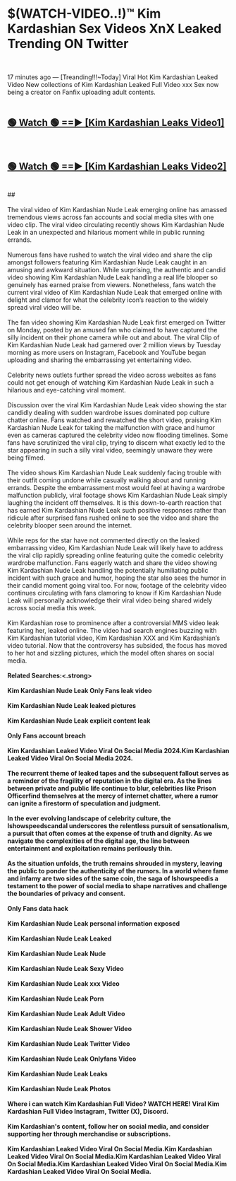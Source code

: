 # $(WATCH-VIDEO..!)™ Kim Kardashian Sex Videos XnX Leaked Trending ON Twitter<br>
<br>

17 minutes ago — [Treanding!!!~Today] Viral Hot Kim Kardashian Leaked Video New collections of Kim Kardashian Leaked Full Video xxx Sex now being a creator on Fanfix uploading adult contents.
<br>
 <br>

##  <a href="https://best2vid.blogspot.com?title=Kim_Kardashian">🟢 Watch 🟢 ==► [Kim Kardashian Leaks Video1]</a><br>
  <br>

##  <a href="https://best2vid.blogspot.com?title=Kim_Kardashian">🟢 Watch 🟢 ==► [Kim Kardashian Leaks Video2]</a><br>
  <br>
  ##
  <br>
  <br>
The viral video of Kim Kardashian Nude Leak emerging online has amassed tremendous views across fan accounts and social media sites with one video clip. The viral video circulating recently shows Kim Kardashian Nude Leak in an unexpected and hilarious moment while in public running errands.
<br><br>
Numerous fans have rushed to watch the viral video and share the clip amongst followers featuring Kim Kardashian Nude Leak caught in an amusing and awkward situation. While surprising, the authentic and candid video showing Kim Kardashian Nude Leak handling a real life blooper so genuinely has earned praise from viewers. Nonetheless, fans watch the current viral video of Kim Kardashian Nude Leak that emerged online with delight and clamor for what the celebrity icon’s reaction to the widely spread viral video will be.
<br><br>
The fan video showing Kim Kardashian Nude Leak first emerged on Twitter on Monday, posted by an amused fan who claimed to have captured the silly incident on their phone camera while out and about. The viral Clip of Kim Kardashian Nude Leak had garnered over 2 million views by Tuesday morning as more users on Instagram, Facebook and YouTube began uploading and sharing the embarrassing yet entertaining video.
<br><br>
Celebrity news outlets further spread the video across websites as fans could not get enough of watching Kim Kardashian Nude Leak in such a hilarious and eye-catching viral moment.
<br><br>
Discussion over the viral Kim Kardashian Nude Leak video showing the star candidly dealing with sudden wardrobe issues dominated pop culture chatter online. Fans watched and rewatched the short video, praising Kim Kardashian Nude Leak for taking the malfunction with grace and humor even as cameras captured the celebrity video now flooding timelines. Some fans have scrutinized the viral clip, trying to discern what exactly led to the star appearing in such a silly viral video, seemingly unaware they were being filmed.
<br><br>
The video shows Kim Kardashian Nude Leak suddenly facing trouble with their outfit coming undone while casually walking about and running errands. Despite the embarrassment most would feel at having a wardrobe malfunction publicly, viral footage shows Kim Kardashian Nude Leak simply laughing the incident off themselves. It is this down-to-earth reaction that has earned Kim Kardashian Nude Leak such positive responses rather than ridicule after surprised fans rushed online to see the video and share the celebrity blooper seen around the internet.
<br><br>
While reps for the star have not commented directly on the leaked embarrassing video, Kim Kardashian Nude Leak will likely have to address the viral clip rapidly spreading online featuring quite the comedic celebrity wardrobe malfunction. Fans eagerly watch and share the video showing Kim Kardashian Nude Leak handling the potentially humiliating public incident with such grace and humor, hoping the star also sees the humor in their candid moment going viral too. For now, footage of the celebrity video continues circulating with fans clamoring to know if Kim Kardashian Nude Leak will personally acknowledge their viral video being shared widely across social media this week.
<br><br>
Kim Kardashian rose to prominence after a controversial MMS video leak featuring her, leaked online. The video had search engines buzzing with Kim Kardashian tutorial video, Kim Kardashian XXX and Kim Kardashian’s video tutorial. Now that the controversy has subsided, the focus has moved to her hot and sizzling pictures, which the model often shares on social media.
<br><br>
<strong>Related Searches:<.strong>
<br><br>
Kim Kardashian Nude Leak Only Fans leak video
<br><br>
Kim Kardashian Nude Leak leaked pictures
<br><br>
Kim Kardashian Nude Leak explicit content leak
<br><br>
Only Fans account breach
<br><br>
Kim Kardashian Leaked Video Viral On Social Media 2024.Kim Kardashian Leaked Video Viral On Social Media 2024.
<br><br>
The recurrent theme of leaked tapes and the subsequent fallout serves as a reminder of the fragility of reputation in the digital era. As the lines between private and public life continue to blur, celebrities like Prison Officerfind themselves at the mercy of internet chatter, where a rumor can ignite a firestorm of speculation and judgment.
<br><br>
In the ever evolving landscape of celebrity culture, the Ishowspeedscandal underscores the relentless pursuit of sensationalism, a pursuit that often comes at the expense of truth and dignity. As we navigate the complexities of the digital age, the line between entertainment and exploitation remains perilously thin.
<br><br>
As the situation unfolds, the truth remains shrouded in mystery, leaving the public to ponder the authenticity of the rumors. In a world where fame and infamy are two sides of the same coin, the saga of Ishowspeedis a testament to the power of social media to shape narratives and challenge the boundaries of privacy and consent.
<br><br>
Only Fans data hack
<br><br>
Kim Kardashian Nude Leak personal information exposed
<br><br>
Kim Kardashian Nude Leak Leaked
<br><br>
Kim Kardashian Nude Leak Nude
<br><br>
Kim Kardashian Nude Leak Sexy Video
<br><br>
Kim Kardashian Nude Leak xxx Video
<br><br>
Kim Kardashian Nude Leak Porn
<br><br>
Kim Kardashian Nude Leak Adult Video
<br><br>
Kim Kardashian Nude Leak Shower Video
<br><br>
Kim Kardashian Nude Leak Twitter Video
<br><br>
Kim Kardashian Nude Leak Onlyfans Video
<br><br>
Kim Kardashian Nude Leak Leaks
<br><br>
Kim Kardashian Nude Leak Photos
<br><br>
Where i can watch Kim Kardashian Full Video? WATCH HERE! Viral Kim Kardashian Full Video Instagram, Twitter (X), Discord.
<br><br>
Kim Kardashian's content, follow her on social media, and consider supporting her through merchandise or subscriptions.
<br><br>
Kim Kardashian Leaked Video Viral On Social Media.Kim Kardashian Leaked Video Viral On Social Media.Kim Kardashian Leaked Video Viral On Social Media.Kim Kardashian Leaked Video Viral On Social Media.Kim Kardashian Leaked Video Viral On Social Media.